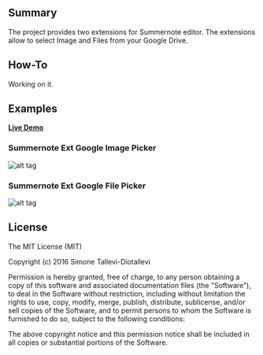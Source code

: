 ## Summary

The project provides two extensions for Summernote editor. The extensions allow to select Image and Files from your Google Drive.

## How-To

Working on it.

## Examples

 [**Live Demo**](https://simone-tallevi.appspot.com/summernote-ext-google-picker.html)

### Summernote Ext Google Image Picker

![alt tag](https://rawgit.com/simonetallevi/summernote-ext-google/master/doc/esempio.PNG)

### Summernote Ext Google File Picker

![alt tag](https://rawgit.com/simonetallevi/summernote-ext-google/master/doc/esempio-2.PNG)

## License

The MIT License (MIT)

Copyright (c) 2016 Simone Tallevi-Diotallevi

Permission is hereby granted, free of charge, to any person obtaining a copy
of this software and associated documentation files (the "Software"), to deal
in the Software without restriction, including without limitation the rights
to use, copy, modify, merge, publish, distribute, sublicense, and/or sell
copies of the Software, and to permit persons to whom the Software is
furnished to do so, subject to the following conditions:

The above copyright notice and this permission notice shall be included in all
copies or substantial portions of the Software.